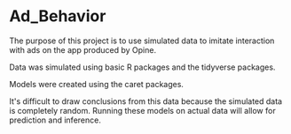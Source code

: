 # Ad_Behavior

The purpose of this project is to use simulated data to imitate interaction with ads on the app produced by Opine.

Data was simulated using basic R packages and the tidyverse packages.

Models were created using the caret packages.

It's difficult to draw conclusions from this data because the simulated data is completely random. Running these models on actual data will allow for prediction and inference.